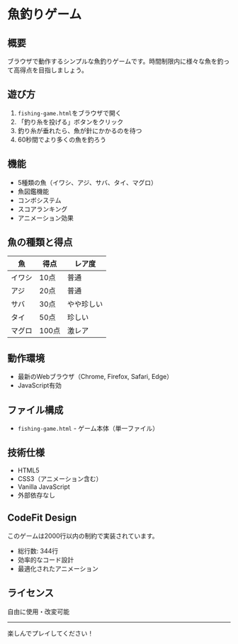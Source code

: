 # 魚釣りゲーム

## 概要
ブラウザで動作するシンプルな魚釣りゲームです。時間制限内に様々な魚を釣って高得点を目指しましょう。

## 遊び方
1. `fishing-game.html`をブラウザで開く
2. 「釣り糸を投げる」ボタンをクリック
3. 釣り糸が垂れたら、魚が針にかかるのを待つ
4. 60秒間でより多くの魚を釣ろう

## 機能
- 5種類の魚（イワシ、アジ、サバ、タイ、マグロ）
- 魚図鑑機能
- コンボシステム
- スコアランキング
- アニメーション効果

## 魚の種類と得点
| 魚 | 得点 | レア度 |
|----|------|--------|
| イワシ | 10点 | 普通 |
| アジ | 20点 | 普通 |
| サバ | 30点 | やや珍しい |
| タイ | 50点 | 珍しい |
| マグロ | 100点 | 激レア |

## 動作環境
- 最新のWebブラウザ（Chrome, Firefox, Safari, Edge）
- JavaScript有効

## ファイル構成
- `fishing-game.html` - ゲーム本体（単一ファイル）

## 技術仕様
- HTML5
- CSS3（アニメーション含む）
- Vanilla JavaScript
- 外部依存なし

## CodeFit Design
このゲームは2000行以内の制約で実装されています。
- 総行数: 344行
- 効率的なコード設計
- 最適化されたアニメーション

## ライセンス
自由に使用・改変可能

---
楽しんでプレイしてください！